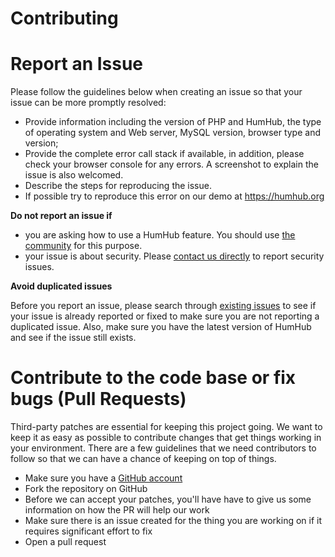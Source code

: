 # Contributing

# Report an Issue

Please follow the guidelines below when creating an issue so that your issue can be more promptly resolved:

* Provide information including the version of PHP and HumHub, the type of operating system and Web server, MySQL version, browser type and version;
* Provide the complete error call stack if available, in addition, please check your browser console for any errors. A screenshot to explain the issue is also welcomed.
* Describe the steps for reproducing the issue. 
* If possible try to reproduce this error on our demo at https://humhub.org

**Do not report an issue if**

* you are asking how to use a HumHub feature. You should use [the community](https://community.humhub.com) for this purpose.
* your issue is about security. Please [contact us directly](mailto:greenmeteor@asia.com) to report security issues.

**Avoid duplicated issues**

Before you report an issue, please search through [existing issues](https://github.com/GreenMeteor/humhub-oauth/issues) to see if your issue is already reported or fixed to make sure you are not reporting a duplicated issue. 
Also, make sure you have the latest version of HumHub and see if the issue still exists.


# Contribute to the code base or fix bugs (Pull Requests)

Third-party patches are essential for keeping this project going. 
We want to keep it as easy as possible to contribute changes that get things working in your environment. 
There are a few guidelines that we need contributors to follow so that we can have a chance of keeping on top of things.

* Make sure you have a [GitHub account](https://github.com/signup/free)
* Fork the repository on GitHub
* Before we can accept your patches, you'll have have to give us some information on how the PR will help our work
* Make sure there is an issue created for the thing you are working on if it requires significant effort to fix
* Open a pull request
